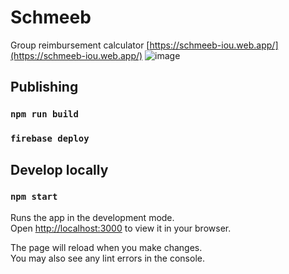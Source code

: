 # Schmeeb
Group reimbursement calculator
[https://schmeeb-iou.web.app/](https://schmeeb-iou.web.app/)
![image](https://github.com/Emilyrb/Schmeeb/assets/22574582/ac58302b-664a-4cd1-8d71-7b9ae4108769)

## Publishing

### `npm run build`
### `firebase deploy`

## Develop locally

### `npm start`

Runs the app in the development mode.\
Open [http://localhost:3000](http://localhost:3000) to view it in your browser.

The page will reload when you make changes.\
You may also see any lint errors in the console.
